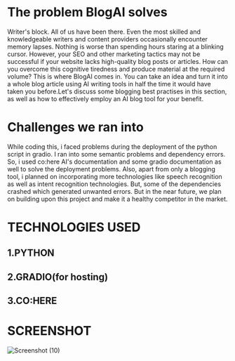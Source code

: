 # The problem BlogAI solves
Writer's block. All of us have been there. Even the most skilled and knowledgeable writers and content providers occasionally encounter memory lapses. Nothing is worse than spending hours staring at a blinking cursor. However, your SEO and other marketing tactics may not be successful if your website lacks high-quality blog posts or articles. How can you overcome this cognitive tiredness and produce material at the required volume? This is where BlogAI comes in. You can take an idea and turn it into a whole blog article using AI writing tools in half the time it would have taken you before.Let's discuss some blogging best practises in this section, as well as how to effectively employ an AI blog tool for your benefit.

# Challenges we ran into
While coding this, i faced problems during the deployment of the python script in gradio. I ran into some semantic problems and dependency errors. So, i used co:here AI's documentation and some gradio documentation as well to solve the deployment problems. Also, apart from only a blogging tool, i planned on incorporating more technologies like speech recognition as well as intent recognition technologies. But, some of the dependencies crashed which generated unwanted errors. But in the near future, we plan on building upon this project and make it a healthy competitor in the market.

# TECHNOLOGIES USED

## 1.PYTHON
## 2.GRADIO(for hosting)
## 3.CO:HERE

# SCREENSHOT 

![Screenshot (10)](https://github.com/Hritambhar/blog_Post/assets/91551994/44ac2e92-50f1-4e3a-8150-dd230ac56a9c)
